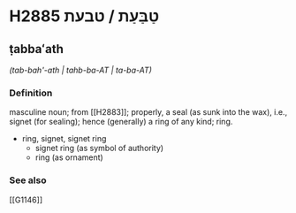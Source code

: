 # H2885 טַבַּעַת / טבעת

## ṭabbaʻath

_(tab-bah'-ath | tahb-ba-AT | ta-ba-AT)_

### Definition

masculine noun; from [[H2883]]; properly, a seal (as sunk into the wax), i.e., signet (for sealing); hence (generally) a ring of any kind; ring.

- ring, signet, signet ring
    - signet ring (as symbol of authority)
    - ring (as ornament)
### See also

[[G1146]]

